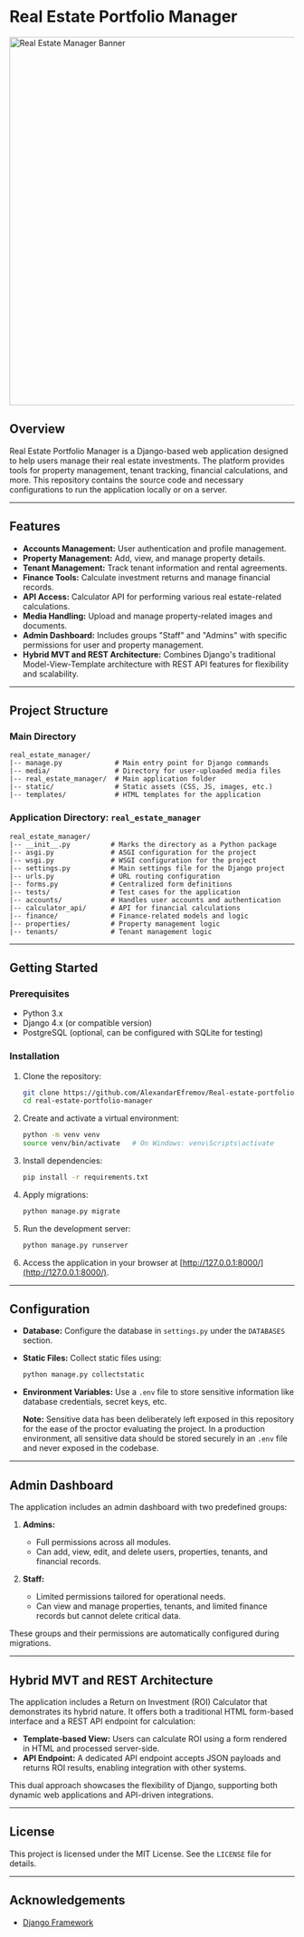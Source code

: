 # Real Estate Portfolio Manager

<img src="https://github.com/user-attachments/assets/c0e68119-ea38-46c6-a4c3-2bfeb529d0b1" alt="Real Estate Manager Banner" width="650"/>


## Overview

Real Estate Portfolio Manager is a Django-based web application designed to help users manage their real estate investments. The platform provides tools for property management, tenant tracking, financial calculations, and more. This repository contains the source code and necessary configurations to run the application locally or on a server.

---

## Features

- **Accounts Management:** User authentication and profile management.
- **Property Management:** Add, view, and manage property details.
- **Tenant Management:** Track tenant information and rental agreements.
- **Finance Tools:** Calculate investment returns and manage financial records.
- **API Access:** Calculator API for performing various real estate-related calculations.
- **Media Handling:** Upload and manage property-related images and documents.
- **Admin Dashboard:** Includes groups "Staff" and "Admins" with specific permissions for user and property management.
- **Hybrid MVT and REST Architecture:** Combines Django's traditional Model-View-Template architecture with REST API features for flexibility and scalability.

---

## Project Structure

### Main Directory
```
real_estate_manager/
|-- manage.py             # Main entry point for Django commands
|-- media/                # Directory for user-uploaded media files
|-- real_estate_manager/  # Main application folder
|-- static/               # Static assets (CSS, JS, images, etc.)
|-- templates/            # HTML templates for the application
```

### Application Directory: `real_estate_manager`
```
real_estate_manager/
|-- __init__.py          # Marks the directory as a Python package
|-- asgi.py              # ASGI configuration for the project
|-- wsgi.py              # WSGI configuration for the project
|-- settings.py          # Main settings file for the Django project
|-- urls.py              # URL routing configuration
|-- forms.py             # Centralized form definitions
|-- tests/               # Test cases for the application
|-- accounts/            # Handles user accounts and authentication
|-- calculator_api/      # API for financial calculations
|-- finance/             # Finance-related models and logic
|-- properties/          # Property management logic
|-- tenants/             # Tenant management logic
```

---

## Getting Started

### Prerequisites
- Python 3.x
- Django 4.x (or compatible version)
- PostgreSQL (optional, can be configured with SQLite for testing)

### Installation

1. Clone the repository:
    ```bash
    git clone https://github.com/AlexandarEfremov/Real-estate-portfolio-manager.git
    cd real-estate-portfolio-manager
    ```

2. Create and activate a virtual environment:
    ```bash
    python -m venv venv
    source venv/bin/activate   # On Windows: venv\Scripts\activate
    ```

3. Install dependencies:
    ```bash
    pip install -r requirements.txt
    ```

4. Apply migrations:
    ```bash
    python manage.py migrate
    ```

5. Run the development server:
    ```bash
    python manage.py runserver
    ```

6. Access the application in your browser at [http://127.0.0.1:8000/](http://127.0.0.1:8000/).

---

## Configuration

- **Database:**
  Configure the database in `settings.py` under the `DATABASES` section.

- **Static Files:**
  Collect static files using:
  ```bash
  python manage.py collectstatic
  ```

- **Environment Variables:**
  Use a `.env` file to store sensitive information like database credentials, secret keys, etc.

  **Note:** Sensitive data has been deliberately left exposed in this repository for the ease of the proctor evaluating the project. In a production environment, all sensitive data should be stored securely in an `.env` file and never exposed in the codebase.

---

## Admin Dashboard

The application includes an admin dashboard with two predefined groups:

1. **Admins:**
   - Full permissions across all modules.
   - Can add, view, edit, and delete users, properties, tenants, and financial records.

2. **Staff:**
   - Limited permissions tailored for operational needs.
   - Can view and manage properties, tenants, and limited finance records but cannot delete critical data.

These groups and their permissions are automatically configured during migrations.

---

## Hybrid MVT and REST Architecture

The application includes a Return on Investment (ROI) Calculator that demonstrates its hybrid nature. It offers both a traditional HTML form-based interface and a REST API endpoint for calculation:

- **Template-based View:** Users can calculate ROI using a form rendered in HTML and processed server-side.
- **API Endpoint:** A dedicated API endpoint accepts JSON payloads and returns ROI results, enabling integration with other systems.

This dual approach showcases the flexibility of Django, supporting both dynamic web applications and API-driven integrations.

---

## License

This project is licensed under the MIT License. See the `LICENSE` file for details.

---

## Acknowledgements

- [Django Framework](https://www.djangoproject.com/)

